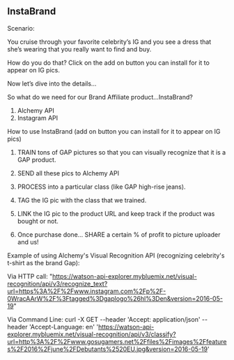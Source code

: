 <h2>InstaBrand</h2>

Scenario:

You cruise through your favorite celebrity’s IG and you see a dress that she’s wearing that you really want to find and buy.

How do you do that?
Click on the add on button you can install for it to appear on IG pics.

Now let’s dive into the details…

So what do we need for our Brand Affiliate product…InstaBrand?

1. Alchemy API
2. Instagram API

How to use InstaBrand (add on button you can install for it to appear on IG pics)

1. TRAIN tons of GAP pictures so that you can visually recognize that it is a GAP product.

2. SEND all these pics to Alchemy API 

3. PROCESS into a particular class (like GAP high-rise jeans). 

4. TAG the IG pic with the class that we trained.

5. LINK the IG pic to the product URL and keep track if the product was bought or not.

6. Once purchase done... SHARE a certain % of profit to picture uploader and us! 



Example of using Alchemy's Visual Recognition API (recognizing celebrity's t-shirt as the brand Gap):

Via HTTP call: "https://watson-api-explorer.mybluemix.net/visual-recognition/api/v3/recognize_text?url=https%3A%2F%2Fwww.instagram.com%2Fp%2F-0WracAArW%2F%3Ftagged%3Dgaplogo%26hl%3Den&version=2016-05-19"

Via Command Line: curl -X GET --header 'Accept: application/json' --header 'Accept-Language: en' 'https://watson-api-explorer.mybluemix.net/visual-recognition/api/v3/classify?url=http%3A%2F%2Fwww.gosugamers.net%2Ffiles%2Fimages%2Ffeatures%2F2016%2Fjune%2FDebutants%2520EU.jpg&version=2016-05-19'

